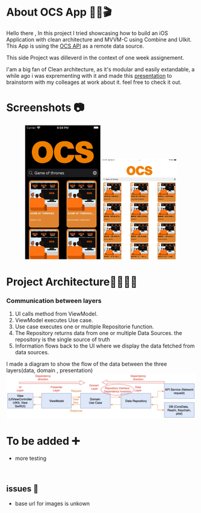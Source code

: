 # About OCS App 🍊🍿🎬
Hello there ,
In this project I tried showcasing how to build an iOS Application with clean architecture and MVVM-C using Combine and UIkit. This App is using the [OCS API](https://api.ocs.fr/) as a remote data source.

This side Project was dilleverd in the context of one week assignement.

I'am a big fan of Clean architecture, as it's modular and easily extandable,
a while ago i was exprementing with it and made this [presentation](https://drive.google.com/file/d/1E4D63eeJg9rzZQNvLWH9ECSYU6wbxkJM/) to brainstorm with my colleages at work about it. feel free to check it out.

# Screenshots 📷
<p align="center">
  <img src="https://github.com/ZakariaGuebebia/OCS-Technical-Assignment/blob/develop/OCS/Ressources/Screenshots/Simulator%20Screen%20Shot%20-%20iPod%20touch%20(7th%20generation).png" width="200">
  <img src="https://github.com/ZakariaGuebebia/OCS-Technical-Assignment/blob/develop/OCS/Ressources/Screenshots/Simulator%20Screen%20Shot%20-%20iPad%20Pro%20(9.7-inch)png.png" width="200">
</p>

# Project Architecture👷‍♀️👷‍♂️
### Communication between layers
1. UI calls method from ViewModel.
2. ViewModel executes Use case.
3. Use case executes one or multiple Repositorie function.
4. The Repository returns data from one or multiple Data Sources. the repository is the single source of truth
5. Information flows back to the UI where we display the data fetched from data sources.

I made a diagram to show the flow of the data between the three layers(data, domain , presentation)
![data flow diagram](https://github.com/ZakariaGuebebia/OCS-Technical-Assignment/blob/develop/OCS/Ressources/Screenshots/dataFlowDiagram.png)

# To be added ➕
* more testing

<br />

## issues 🚩
* base url for images is unkown
